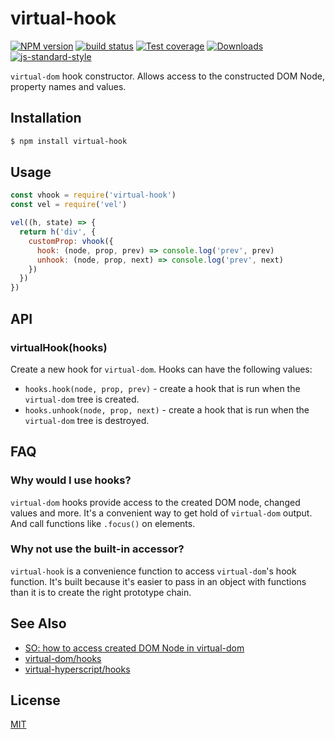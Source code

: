 # virtual-hook
[![NPM version][npm-image]][npm-url]
[![build status][travis-image]][travis-url]
[![Test coverage][codecov-image]][codecov-url]
[![Downloads][downloads-image]][downloads-url]
[![js-standard-style][standard-image]][standard-url]

`virtual-dom` hook constructor. Allows access to the constructed DOM Node,
property names and values.

## Installation
```sh
$ npm install virtual-hook
```

## Usage
```js
const vhook = require('virtual-hook')
const vel = require('vel')

vel((h, state) => {
  return h('div', {
    customProp: vhook({
      hook: (node, prop, prev) => console.log('prev', prev)
      unhook: (node, prop, next) => console.log('prev', next)
    })
  })
})
```

## API
### virtualHook(hooks)
Create a new hook for `virtual-dom`. Hooks can have the following values:
- `hooks.hook(node, prop, prev)` - create a hook that is run when the
  `virtual-dom` tree is created.
- `hooks.unhook(node, prop, next)` - create a hook that is run when the
  `virtual-dom` tree is destroyed.

## FAQ
### Why would I use hooks?
`virtual-dom` hooks provide access to the created DOM node, changed values and
more. It's a convenient way to get hold of `virtual-dom` output. And call
functions like `.focus()` on elements.

### Why not use the built-in accessor?
`virtual-hook` is a convenience function to access `virtual-dom`'s hook
function. It's built because it's easier to pass in an object with functions
than it is to create the right prototype chain.

## See Also
- [SO: how to access created DOM Node in virtual-dom](http://stackoverflow.com/questions/30667351/virtual-dom-how-to-get-hold-of-real-dom-element-in-order-to-integrate-with-spi)
- [virtual-dom/hooks](https://github.com/Matt-Esch/virtual-dom/blob/master/docs/hooks.md)
- [virtual-hyperscript/hooks](https://github.com/Matt-Esch/virtual-dom/tree/master/virtual-hyperscript/hooks)

## License
[MIT](https://tldrlegal.com/license/mit-license)

[npm-image]: https://img.shields.io/npm/v/virtual-hook.svg?style=flat-square
[npm-url]: https://npmjs.org/package/virtual-hook
[travis-image]: https://img.shields.io/travis/yoshuawuyts/virtual-hook/master.svg?style=flat-square
[travis-url]: https://travis-ci.org/yoshuawuyts/virtual-hook
[codecov-image]: https://img.shields.io/codecov/c/github/yoshuawuyts/virtual-hook/master.svg?style=flat-square
[codecov-url]: https://codecov.io/github/yoshuawuyts/virtual-hook
[downloads-image]: http://img.shields.io/npm/dm/virtual-hook.svg?style=flat-square
[downloads-url]: https://npmjs.org/package/virtual-hook
[standard-image]: https://img.shields.io/badge/code%20style-standard-brightgreen.svg?style=flat-square
[standard-url]: https://github.com/feross/standard
